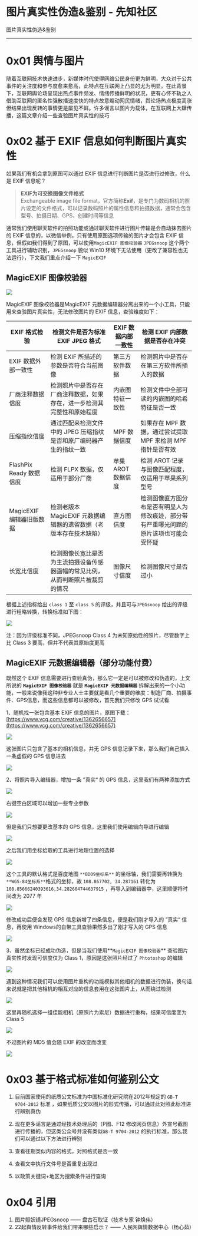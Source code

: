 

# 图片真实性伪造&鉴别 - 先知社区

图片真实性伪造&鉴别

- - -

# 0x01 舆情与图片

随着互联网技术快速进步，新媒体时代使得网络公民身份更为鲜明，大众对于公共事件的关注度和参与度愈来愈高，此特点在互联网上凸显的尤为明显。在此背景下，互联网舆论场呈现出热点事件频发、情绪传播鲜明的状况，更有心怀不轨之人借助互联网的匿名性强散播速度快的特点故意煽动网民情绪，舆论场热点极度高涨但结果出现反转的事情更是屡见不鲜。许多谣言以图片为载体，在互联网上大肆传播，这篇文章介绍一些查验图片真实性的技巧

# 0x02 基于 EXIF 信息如何判断图片真实性

如果我们有机会拿到原图可以通过 EXIF 信息进行判断图片是否进行过修改，什么是 EXIF 信息呢？

> **EXIF为可交换图像文件格式**  
> Exchangeable image file format，官方简称**Exif**，是专门为数码相机的照片设定的文件格式，可以记录数码照片的属性信息和拍摄数据，通常会包含型号、拍摄日期、GPS、创建时间等信息

通常我们使用聊天软件的拍照功能或通过聊天软件进行图片传输是会自动抹去图片的 EXIF 信息的，以微信举例，只有使用原图选项传输的图片才会包含 EXIF 信息，但假如我们得到了原图，可以使用`MagicEXIF 图像校验器` `JPEGsnoop` 这个两个工具进行辅助识别，`JPEGsnoop` 貌似 Win10 环境下无法使用（更改了兼容性也无法运行），下文我们重点介绍一下 `MagicEXIF`

## **MagicEXIF 图像校验器**

[![](assets/1706771743-f0c679dc1cdf0dc010a760a647c24b84.webp)](https://xzfile.aliyuncs.com/media/upload/picture/20240130163505-77fabb00-bf4a-1.webp)

MagicEXIF 图像校验器是MagicEXIF 元数据编辑器分离出来的一个小工具，只能用来查验图片真实性，无法修改图片的 EXIF 信息，查验维度如下：

| EXIF 格式检验 | 检测文件是否为标准 EXIF JPEG 格式 | EXIF 数据内部一致性 | 检测 EXIF 内部数据是否存在冲突 |
| --- | --- | --- | --- |
| EXIF 数据外部一致性 | 检测 EXIF 所描述的参数是否符合当前图像 | 第三方软件数据 | 检测照片中是否存在第三方软件所插入的数据 |
| 厂商注释数据信度 | 检测照片中是否存在厂商注释数据，如果存在，进一步检测其完整性和原始程度 | 内嵌图特征一致性 | 检测文件中全部可读的内嵌图的哈希特征是否一致 |
| 压缩指纹信度 | 通过匹配来检测文件中的 JPEG 压缩指纹是否和原厂编码器产生的指纹一致 | MPF 数据信度 | 如果存在 MPF 数据，通过尝试提取 MPF 来检测 MPF 指针是否有效 |
| FlashPix Ready 数据信度 | 检测 FLPX 数据，仅适用于部分厂商 | 苹果 AROT 数据信度 | 检测 AROT 记录与图像匹配程度，仅适用于苹果系列型号 |
| MagicEXIF 编辑器旧版数据 | 检测老版本 MagicEXIF 元数据编辑器的遗留数据（老版本存在技术缺陷） | 直方图信度 | 检测图像直方图分布是否有明显人为修改痕迹，部分带有严重曝光问题的原片该项也可能会受怀疑 |
| 长宽比信度 | 检测图像长宽比是否为主流拍摄设备传感器画幅的常见比例，从而判断照片被裁剪的情况 | 图像尺寸信度 | 检测图像尺寸是否过小 |

根据上述指标给出 `class 1` 至 `class 5` 的评级，并且可与`JPEGsnoop` 给出的评级进行粗略转换，转换标准如下图：

[![](assets/1706771743-a103d422f0e3ed30df906f8acd55866d.webp)](https://xzfile.aliyuncs.com/media/upload/picture/20240130163542-8e2b5c18-bf4a-1.webp)

注：因为评级标准不同，JPEGsnoop Class 4 为未知原始性的照片，尽管数字上比 Class 3 要高，但并不代表其原始度更高

## **MagicEXIF 元数据编辑器（部分功能付费）**

既然这个 EXIF 信息需要进行查验真伪，那么它一定是可以被修改和伪造的，上文所说的 **`MagicEXIF 图像校验器`** 就是 **`MagicEXIF 元数据编辑器`** 拆解出来的一个小功能，一般来说像我这种非专业人士主要就是看几个重要的维度：制造厂商、拍摄事件、GPS信息，而这些信息都可以被修改，首先我们只修改 GPS 试试看

1、随机找一张包含基本 EXIF 信息的图片，原图下载：[https://www.vcg.com/creative/1362656657](https://www.vcg.com/creative/1362656657)

[![](assets/1706771743-6c4d7a4e9f35da6a4e4fa42f2bbf44e3.webp)](https://xzfile.aliyuncs.com/media/upload/picture/20240130163610-9ed26c50-bf4a-1.webp)

这张图片只包含了基本的相机信息，并无 GPS 信息记录下来，那么我们自己插入一条虚假的 GPS 信息进去

[![](assets/1706771743-ddfd5095b57575bc3454f60510d0a3ad.webp)](https://xzfile.aliyuncs.com/media/upload/picture/20240130163631-ab5509d8-bf4a-1.webp)

2、将照片导入编辑器，增加一条 ”真实“ 的 GPS 信息，这里我们有两种添加方式

[![](assets/1706771743-c634285096598b3a43f6baf8cacf74d1.webp)](https://xzfile.aliyuncs.com/media/upload/picture/20240130163654-b8cd28de-bf4a-1.webp)

右键空白区域可以增加一些专业参数

[![](assets/1706771743-3370019685ceee56e77196d053030beb.webp)](https://xzfile.aliyuncs.com/media/upload/picture/20240130163726-cbb99d42-bf4a-1.webp)

但是我们只想要更改基本的 GPS 信息，这里我们使用编辑向导进行编辑

[![](assets/1706771743-8701576dc7b9d638735f879f22fc9924.webp)](https://xzfile.aliyuncs.com/media/upload/picture/20240130163747-d8b4afb4-bf4a-1.webp)

之后我们用坐标拾取的工具进行地理位置的选择

[![](assets/1706771743-097537177263154f4a68df222da33ae5.webp)](https://xzfile.aliyuncs.com/media/upload/picture/20240130163819-eb591f88-bf4a-1.webp)

这个工具的默认格式是百度地图 `**BD09坐标系**` 的坐标轴，我们需要再转换为 `**WGS-84坐标系**`格式的坐标，故 `108.867702, 34.287161` 转化为 `108.85666240393616,34.282604744637915` ，再导入到编辑器中，这里顺便将时间改为 2077 年

[![](assets/1706771743-93ec97154dcf8d3f804b2f097891e31c.webp)](https://xzfile.aliyuncs.com/media/upload/picture/20240130163838-f6f339b4-bf4a-1.webp)

修改成功后便会发现 GPS 信息新增了四条信息，便是我们刚才导入的 ”真实“ 信息，再使用 Windows的自带工具查验果然多出了刚才写入的 GPS 信息

[![](assets/1706771743-f3bee3fb62357459129fcba1bb823fed.webp)](https://xzfile.aliyuncs.com/media/upload/picture/20240130163905-073aa46a-bf4b-1.webp)

3、虽然坐标已经成功伪造，但是当我们使用**`MagicEXIF 图像校验器`** 查验图片真实性时发现可信度仅为 Class 1，原因是这张照片经过了 `Phtotoshop` 的编辑

[![](assets/1706771743-ffc6a881a52f18fa637d8d0ccf932b04.webp)](https://xzfile.aliyuncs.com/media/upload/picture/20240130163930-15cd7ce6-bf4b-1.webp)

遇到这种情况我们可以使用图片重构的功能模拟其他相机的数据进行伪装，换句话来说就是把其他相机的相互对应的信息套用在这张图片上，从而绕过检测

[![](assets/1706771743-4000c474ef201712a1f0dbc47ad13a57.webp)](https://xzfile.aliyuncs.com/media/upload/picture/20240130163952-22d7b06e-bf4b-1.webp)

这里再随机选择一组佳能相机（原照片为索尼）数据进行重构，结果可信度变为 Class 5

[![](assets/1706771743-7b1af5295d91b66fbf63c30ae8cf2ebe.webp)](https://xzfile.aliyuncs.com/media/upload/picture/20240130164013-2fb32f16-bf4b-1.webp)

不过图片的 MD5 值会随 EXIF 的改变而改变

[![](assets/1706771743-d3b5eca3e9d5632467e02b56c60a4fcf.webp)](https://xzfile.aliyuncs.com/media/upload/picture/20240130164037-3dfeafe6-bf4b-1.webp)

# 0x03 基于格式标准如何鉴别公文

1.  目前国家使用的纸质公文标准为中国标准化研究院在2012年规定的 `GB-T 9704-2012` 标准 ，如果纸质公文以图片的形式传播，可以通过此对照此标准进行辨别真伪
2.  现在更多谣言是通过经技术处理后的（P图、F12 修改网页信息）外宣号截图进行传播的，但这类公众号并没有类似`GB-T 9704-2012` 的执行标准，那么我们可以通过以下方法进行辨别
    
3.  查看往期类似内容的格式，对照格式是否一致
    
4.  查看文中执行文件号是否重复出现过
5.  以政策关键词+地区为搜索条件进行查询

# 0x04 引用

1.  图片照妖镜JPEGsnoop —— 盘古石取证（技术专家 钟焕伟）
2.  22起舆情反转事件给我们带来哪些启示？ —— 人民网舆情数据中心（杨心茹）
